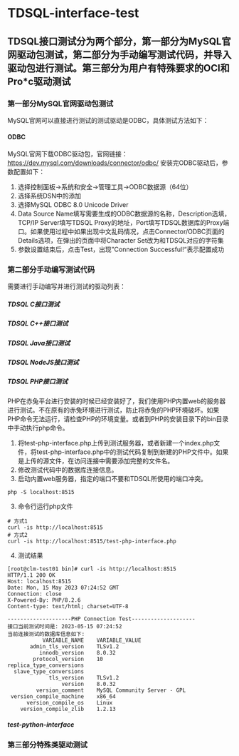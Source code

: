 # TDSQL-interface-test

## TDSQL接口测试分为两个部分，第一部分为MySQL官网驱动包测试，第二部分为手动编写测试代码，并导入驱动包进行测试。第三部分为用户有特殊要求的OCI和Pro\*c驱动测试

### 第一部分MySQL官网驱动包测试 
MySQL官网可以直接进行测试的测试驱动是ODBC，具体测试方法如下：

#### ODBC
MySQL官网下载ODBC驱动包，官网链接：https://dev.mysql.com/downloads/connector/odbc/
安装完ODBC驱动后，参数配置如下：
1. 选择控制面板->系统和安全->管理工具->ODBC数据源（64位）
2. 选择系统DSN中的添加
3. 选择MySQL ODBC 8.0 Unicode Driver
4. Data Source Name填写需要生成的ODBC数据源的名称，Description选填，TCP/IP Server填写TDSQL Proxy的地址，Port填写TDSQL数据库的Proxy端口。如果使用过程中如果出现中文乱码情况，点击Connector/ODBC页面的Details选项，在弹出的页面中将Character Set改为和TDSQL对应的字符集
5. 参数设置结束后，点击Test，出现”Connection Successful!“表示配置成功
### 第二部分手动编写测试代码
需要进行手动编写并进行测试的驱动列表：
##### TDSQL C接口测试

##### TDSQL C++接口测试

##### TDSQL Java接口测试

##### TDSQL NodeJS接口测试

##### TDSQL PHP接口测试
PHP在赤兔平台进行安装的时候已经安装好了，我们使用PHP内置web的服务器进行测试。不在原有的赤兔环境进行测试，防止将赤兔的PHP环境破坏。如果PHP命令无法运行，请检查PHP的环境变量。或者到PHP的安装目录下的bin目录中手动执行php命令。
1. 将test-php-interface.php上传到测试服务器，或者新建一个index.php文件，将test-php-interface.php中的测试代码复制到新建的PHP文件中。如果是上传的源文件，在访问连接中需要添加完整的文件名。
2. 修改测试代码中的数据库连接信息。
3. 启动内置web服务器，指定的端口不要和TDSQL所使用的端口冲突。
```shell
php -S localhost:8515
```
3. 命令行运行php文件

```shell
# 方式1
curl -is http://localhost:8515
# 方式2
curl -is http://localhost:8515/test-php-interface.php
```
4. 测试结果

```shell
[root@clm-test01 bin]# curl -is http://localhost:8515
HTTP/1.1 200 OK
Host: localhost:8515
Date: Mon, 15 May 2023 07:24:52 GMT
Connection: close
X-Powered-By: PHP/8.2.6
Content-type: text/html; charset=UTF-8

--------------------PHP Connection Test--------------------
接口当前测试时间是: 2023-05-15 07:24:52
当前连接测试的数据库信息如下: 
           VARIABLE_NAME	VARIABLE_VALUE
       admin_tls_version	TLSv1.2
          innodb_version	8.0.32
        protocol_version	10
replica_type_conversions	
  slave_type_conversions	
             tls_version	TLSv1.2
                 version	8.0.32
         version_comment	MySQL Community Server - GPL
 version_compile_machine	x86_64
      version_compile_os	Linux
    version_compile_zlib	1.2.13
```

##### test-python-interface

### 第三部分特殊类驱动测试




